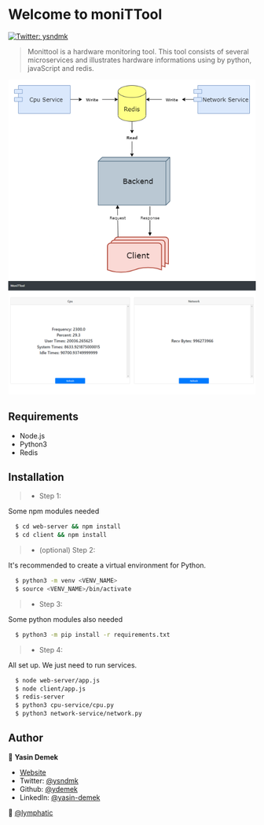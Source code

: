 # Welcome to moniTTool

<p>
  <a href="https://twitter.com/ysndmk" target="_blank">
    <img alt="Twitter: ysndmk" src="https://img.shields.io/twitter/follow/ysndmk.svg?style=social" />
  </a>
</p>

> Monittool is a hardware monitoring tool. This tool consists of several microservices and illustrates hardware informations using by python, javaScript and redis.


![](client/public/Diagram.png)
![](client/public/Screenshot.png)

<!-- ### ✨ [Demo](https://github.com/ydemek/moniTTool) -->

## Requirements

* Node.js
* Python3
* Redis

## Installation

>* Step 1:

Some npm modules needed

```bash
  $ cd web-server && npm install
  $ cd client && npm install
```

>* (optional) Step 2:

It's recommended to create a virtual environment for Python.

```bash
  $ python3 -m venv <VENV_NAME>
  $ source <VENV_NAME>/bin/activate
```

>* Step 3:

Some python modules also needed

```bash
  $ python3 -m pip install -r requirements.txt
```

>* Step 4:

All set up. We just need to run services.

```bash
  $ node web-server/app.js
  $ node client/app.js
  $ redis-server
  $ python3 cpu-service/cpu.py
  $ python3 network-service/network.py
```

## Author

:bust_in_silhouette: **Yasin Demek**

* [Website](https://ydemek.github.io)
* Twitter: [@ysndmk](https://twitter.com/ysndmk)
* Github: [@ydemek](https://github.com/ydemek)
* LinkedIn: [@yasin-demek](https://linkedin.com/in/yasin-demek)


:bust_in_silhouette: [@lymphatic](https://github.com/lymphatic)
